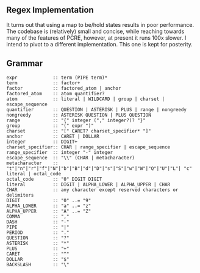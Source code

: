 ## Regex Implementation

It turns out that using a map to be/hold states results in poor performance. The codebase is (relatively) small and concise, while reaching towards many of the features of PCRE, however, at present it runs 100x slower. I intend to pivot to a different implementation. This one is kept for posterity.

## Grammar

```
expr             :: term (PIPE term)*
term             :: factor+
factor           :: factored_atom | anchor
factored_atom    :: atom quantifier?
atom             :: literal | WILDCARD | group | charset | escape_sequence
quantifier       :: QUESTION | ASTERISK | PLUS | range | nongreedy
nongreedy        :: ASTERISK QUESTION | PLUS QUESTION
range            :: "{" integer ("," integer?)? "}"
group            :: "(" expr ")"
charset          :: "[" CARET? charset_specifier* "]"
anchor           :: CARET | DOLLAR
integer          :: DIGIT+
charset_specifier:: CHAR | range_specifier | escape_sequence
range_specifier  :: integer "-" integer
escape_sequence  :: "\\" (CHAR | metacharacter)
metacharacter    :: "t"|"n"|"r"|"f"|"N"|"b"|"B"|"d"|"D"|"s"|"S"|"w"|"W"|"Q"|"U"|"L"| "c" literal | octal_code
octal_code       :: "0" DIGIT DIGIT
literal          :: DIGIT | ALPHA_LOWER | ALPHA_UPPER | CHAR
CHAR             :: any character except reserved characters or delimiters
DIGIT            :: "0" ..= "9"
ALPHA_LOWER      :: "a" ..= "z"
ALPHA_UPPER      :: "A" ..= "Z"
COMMA            :: ","
DASH             :: "-"
PIPE             :: "|"
PERIOD           :: "."
QUESTION         :: "?"
ASTERISK         :: "*"
PLUS             :: "+"
CARET            :: "^"
DOLLAR           :: "$"
BACKSLASH        :: "\"
```